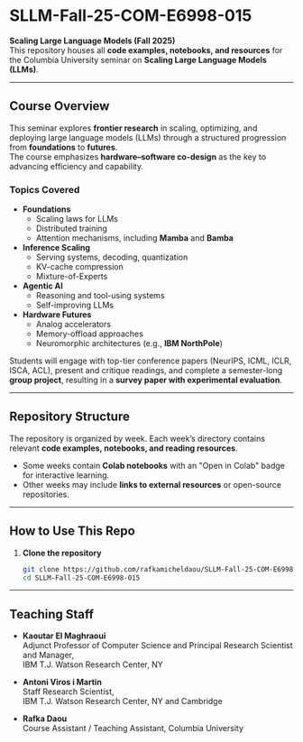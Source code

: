 # SLLM-Fall-25-COM-E6998-015

**Scaling Large Language Models (Fall 2025)**  
This repository houses all **code examples, notebooks, and resources** for the Columbia University seminar on **Scaling Large Language Models (LLMs)**.

---

## Course Overview
This seminar explores **frontier research** in scaling, optimizing, and deploying large language models (LLMs) through a structured progression from **foundations** to **futures**.  
The course emphasizes **hardware–software co-design** as the key to advancing efficiency and capability.

### Topics Covered
- **Foundations**
  - Scaling laws for LLMs
  - Distributed training
  - Attention mechanisms, including **Mamba** and **Bamba**
- **Inference Scaling**
  - Serving systems, decoding, quantization
  - KV-cache compression
  - Mixture-of-Experts
- **Agentic AI**
  - Reasoning and tool-using systems
  - Self-improving LLMs
- **Hardware Futures**
  - Analog accelerators
  - Memory-offload approaches
  - Neuromorphic architectures (e.g., **IBM NorthPole**)

Students will engage with top-tier conference papers (NeurIPS, ICML, ICLR, ISCA, ACL), present and critique readings, and complete a semester-long **group project**, resulting in a **survey paper with experimental evaluation**.

---

##  Repository Structure
The repository is organized by week. Each week’s directory contains relevant **code examples, notebooks, and reading resources**.


- Some weeks contain **Colab notebooks** with an "Open in Colab" badge for interactive learning.
- Other weeks may include **links to external resources** or open-source repositories.

---

##  How to Use This Repo
1. **Clone the repository**
   ```bash
   git clone https://github.com/rafkamicheldaou/SLLM-Fall-25-COM-E6998-015.git
   cd SLLM-Fall-25-COM-E6998-015

---
## Teaching Staff

- **Kaoutar El Maghraoui**  
  Adjunct Professor of Computer Science and Principal Research Scientist and Manager,  
  IBM T.J. Watson Research Center, NY  

- **Antoni Viros i Martin**  
  Staff Research Scientist,  
  IBM T.J. Watson Research Center, NY and Cambridge  

- **Rafka Daou**  
  Course Assistant / Teaching Assistant, Columbia University  


